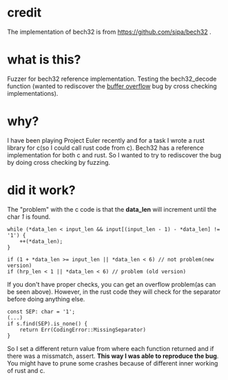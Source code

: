 
# credit

The implementation of bech32 is from https://github.com/sipa/bech32 . 

# what is this?

Fuzzer for bech32 reference implementation. Testing the bech32_decode function (wanted to rediscover the [buffer overflow](https://github.com/sipa/bech32/commit/2b0aac650ce560fb2b2a2bebeacaa5c87d7e5938) bug by cross checking implementations).

# why?

I have been playing Project Euler recently and for a task I wrote a rust library for c(so I could call rust code from c). Bech32 has a reference implementation for both c and rust. So I wanted to try to rediscover the bug by doing cross checking by fuzzing.

# did it work?

The "problem" with the c code is that the **data_len** will increment until the char *1* is found. 

~~~~
while (*data_len < input_len && input[(input_len - 1) - *data_len] != '1') {
	++(*data_len);
}
~~~~

~~~~
if (1 + *data_len >= input_len || *data_len < 6) // not problem(new version)
if (hrp_len < 1 || *data_len < 6) // problem (old version)
~~~~

If you don't have proper checks, you can get an overflow problem(as can be seen above). However, in the rust code they will check for the separator before doing anything else.

~~~~
const SEP: char = '1';
(...)
if s.find(SEP).is_none() {
	return Err(CodingError::MissingSeparator)
}
~~~~

So I set a different return value from where each function returned and if there was a missmatch, assert. **This way I was able to reproduce the bug**. You might have to prune some crashes because of different inner working of rust and c.